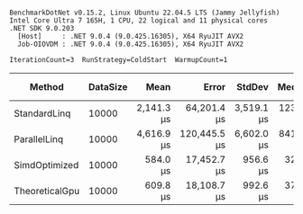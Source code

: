 ```

BenchmarkDotNet v0.15.2, Linux Ubuntu 22.04.5 LTS (Jammy Jellyfish)
Intel Core Ultra 7 165H, 1 CPU, 22 logical and 11 physical cores
.NET SDK 9.0.203
  [Host]     : .NET 9.0.4 (9.0.425.16305), X64 RyuJIT AVX2
  Job-OIOVDM : .NET 9.0.4 (9.0.425.16305), X64 RyuJIT AVX2

IterationCount=3  RunStrategy=ColdStart  WarmupCount=1  

```
| Method         | DataSize | Mean       | Error        | StdDev     | Median    | Ratio | RatioSD | Allocated | Alloc Ratio |
|--------------- |--------- |-----------:|-------------:|-----------:|----------:|------:|--------:|----------:|------------:|
| StandardLinq   | 10000    | 2,141.3 μs |  64,201.4 μs | 3,519.1 μs | 123.93 μs | 13.37 |   25.38 |      48 B |        1.00 |
| ParallelLinq   | 10000    | 4,616.9 μs | 120,445.5 μs | 6,602.0 μs | 841.57 μs | 28.84 |   48.79 |   12696 B |      264.50 |
| SimdOptimized  | 10000    |   584.0 μs |  17,452.7 μs |   956.6 μs |  32.33 μs |  3.65 |    6.90 |         - |        0.00 |
| TheoreticalGpu | 10000    |   609.8 μs |  18,108.7 μs |   992.6 μs |  37.44 μs |  3.81 |    7.17 |         - |        0.00 |
